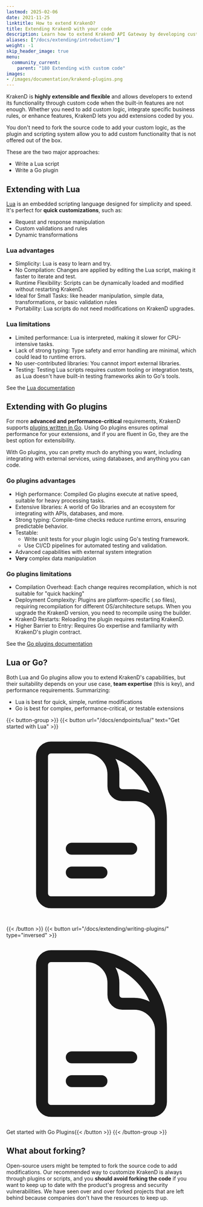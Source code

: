 ```yaml
---
lastmod: 2025-02-06
date: 2021-11-25
linktitle: How to extend KrakenD?
title: Extending KrakenD with your code
description: Learn how to extend KrakenD API Gateway by developing custom plugins or scripts to add new functionalities and integrate with external systems
aliases: ["/docs/extending/introduction/"]
weight: -1
skip_header_image: true
menu:
  community_current:
    parent: "180 Extending with custom code"
images:
- /images/documentation/krakend-plugins.png
---
```


KrakenD is **highly extensible and flexible** and allows developers to extend its functionality through custom code when the built-in features are not enough. Whether you need to add custom logic, integrate specific business rules, or enhance features, KrakenD lets you add extensions coded by you.

You don't need to fork the source code to add your custom logic, as the plugin and scripting system allow you to add custom functionality that is not offered out of the box.

These are the two major approaches:

- Write a Lua script
- Write a Go plugin

## Extending with Lua
[Lua](/docs/endpoints/lua/) is an embedded scripting language designed for simplicity and speed. It's perfect for **quick customizations**, such as:

- Request and response manipulation
- Custom validations and rules
- Dynamic transformations

### Lua advantages
- Simplicity: Lua is easy to learn and try.
- No Compilation: Changes are applied by editing the Lua script, making it faster to iterate and test.
- Runtime Flexibility: Scripts can be dynamically loaded and modified without restarting KrakenD.
- Ideal for Small Tasks: like header manipulation, simple data, transformations, or basic validation rules
- Portability: Lua scripts do not need modifications on KrakenD upgrades.

### Lua limitations
- Limited performance: Lua is interpreted, making it slower for CPU-intensive tasks.
- Lack of strong typing: Type safety and error handling are minimal, which could lead to runtime errors.
- No user-contributed libraries: You cannot import external libraries.
- Testing: Testing Lua scripts requires custom tooling or integration tests, as Lua doesn't have built-in testing frameworks akin to Go's tools.

See the [Lua documentation](/docs/endpoints/lua/)

## Extending with Go plugins
For more **advanced and performance-critical** requirements, KrakenD supports [plugins written in Go](/docs/extending/writing-plugins/). Using Go plugins ensures optimal performance for your extensions, and if you are fluent in Go, they are the best option for extensibility.

With Go plugins, you can pretty much do anything you want, including integrating with external services, using databases, and anything you can code.


### Go plugins advantages
- High performance: Compiled Go plugins execute at native speed, suitable for heavy processing tasks.
- Extensive libraries: A world of Go libraries and an ecosystem for integrating with APIs, databases, and more.
- Strong typing: Compile-time checks reduce runtime errors, ensuring predictable behavior.
- Testable:
  - Write unit tests for your plugin logic using Go's testing framework.
  - Use CI/CD pipelines for automated testing and validation.
- Advanced capabilities with external system integration
- **Very** complex data manipulation

### Go plugins limitations
- Compilation Overhead: Each change requires recompilation, which is not suitable for "quick hacking"
- Deployment Complexity: Plugins are platform-specific (.so files), requiring recompilation for different OS/architecture setups. When you upgrade the KrakenD version, you need to recompile using the builder.
- KrakenD Restarts: Reloading the plugin requires restarting KrakenD.
- Higher Barrier to Entry: Requires Go expertise and familiarity with KrakenD's plugin contract.

See the [Go plugins documentation](/docs/extending/writing-plugins/)

## Lua or Go?
Both Lua and Go plugins allow you to extend KrakenD's capabilities, but their suitability depends on your use case, **team expertise** (this is key), and performance requirements. Summarizing:

- Lua is best for quick, simple, runtime modifications
- Go is best for complex, performance-critical, or testable extensions


{{< button-group >}}
{{< button url="/docs/endpoints/lua/" text="Get started with Lua" >}}<svg xmlns="http://www.w3.org/2000/svg" class="h-6 w-6" fill="none" viewBox="0 0 24 24" stroke-width="1.5" stroke="currentColor" class="size-6">
  <path stroke-linecap="round" stroke-linejoin="round" d="M19.5 14.25v-2.625a3.375 3.375 0 0 0-3.375-3.375h-1.5A1.125 1.125 0 0 1 13.5 7.125v-1.5a3.375 3.375 0 0 0-3.375-3.375H8.25m0 12.75h7.5m-7.5 3H12M10.5 2.25H5.625c-.621 0-1.125.504-1.125 1.125v17.25c0 .621.504 1.125 1.125 1.125h12.75c.621 0 1.125-.504 1.125-1.125V11.25a9 9 0 0 0-9-9Z" />
</svg>

{{< /button >}}
{{< button url="/docs/extending/writing-plugins/" type="inversed" >}}<svg xmlns="http://www.w3.org/2000/svg" class="h-6 w-6" fill="none" viewBox="0 0 24 24" stroke-width="1.5" stroke="currentColor" class="size-6">
  <path stroke-linecap="round" stroke-linejoin="round" d="M19.5 14.25v-2.625a3.375 3.375 0 0 0-3.375-3.375h-1.5A1.125 1.125 0 0 1 13.5 7.125v-1.5a3.375 3.375 0 0 0-3.375-3.375H8.25m0 12.75h7.5m-7.5 3H12M10.5 2.25H5.625c-.621 0-1.125.504-1.125 1.125v17.25c0 .621.504 1.125 1.125 1.125h12.75c.621 0 1.125-.504 1.125-1.125V11.25a9 9 0 0 0-9-9Z" />
</svg> Get started with Go Plugins{{< /button >}}
{{< /button-group >}}


## What about forking?
Open-source users might be tempted to fork the source code to add modifications. Our recommended way to customize KrakenD is always through plugins or scripts, and you **should avoid forking the code** if you want to keep up to date with the product's progress and security vulnerabilities. We have seen over and over forked projects that are left behind because companies don't have the resources to keep up.